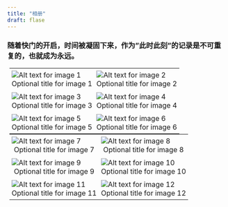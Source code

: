 ```yaml
---
title: "相册"
draft: flase
---
```


### 随着快门的开启，时间被凝固下来，作为”此时此刻”的记录是不可重复的，也就成为永远。

[//]: # (## 生活照片)

<table style="border-collapse: collapse; width: 98%; margin: auto;">
  <tr>
    <td style="border: 0px solid #ddd; padding: 5px;">
      <figure style="margin: 0;">
        <img src="https://qn.chenzqi.cn/blog/202305111817365.png" alt="Alt text for image 1">
        <figcaption style="text-align: center;">Optional title for image 1</figcaption>
      </figure>
    </td>
    <td style="border: 0px solid #ddd; padding: 5px;">
      <figure style="margin: 0;">
        <img src="https://qn.chenzqi.cn/blog/202305111817365.png" alt="Alt text for image 2">
        <figcaption style="text-align: center;">Optional title for image 2</figcaption>
      </figure>
    </td>
  </tr>
  <tr>
    <td style="border: 0px solid #ddd; padding: 5px;">
      <figure style="margin: 0;">
        <img src="https://qn.chenzqi.cn/blog/202305111817365.png" alt="Alt text for image 3">
        <figcaption style="text-align: center;">Optional title for image 3</figcaption>
      </figure>
    </td>
    <td style="border: 0px solid #ddd; padding: 5px;">
      <figure style="margin: 0;">
        <img src="https://qn.chenzqi.cn/blog/202305111817365.png" alt="Alt text for image 4">
        <figcaption style="text-align: center;">Optional title for image 4</figcaption>
      </figure>
    </td>
  </tr>
  <tr>
    <td style="border: 0px solid #ddd; padding: 5px;">
      <figure style="margin: 0;">
        <img src="https://qn.chenzqi.cn/blog/202305111817365.png" alt="Alt text for image 5">
        <figcaption style="text-align: center;">Optional title for image 5</figcaption>
      </figure>
    </td>
    <td style="border: 0px solid #ddd; padding: 5px;">
      <figure style="margin: 0;">
        <img src="https://qn.chenzqi.cn/blog/202305111817365.png" alt="Alt text for image 6">
        <figcaption style="text-align: center;">Optional title for image 6</figcaption>
      </figure>
    </td>
  </tr>
</table>

[//]: # (## 旅游照片)

<table style="border-collapse: collapse; width: 98%; margin: auto;">
  <tr>
    <td style="border: 0px solid #ddd; padding: 5px;">
      <figure style="margin: 0;">
        <img src="https://qn.chenzqi.cn/blog/202305111719739.png" alt="Alt text for image 7">
        <figcaption style="text-align: center;">Optional title for image 7</figcaption>
      </figure>
    </td>
    <td style="border: 0px solid #ddd; padding: 5px;">
      <figure style="margin: 0;">
        <img src="https://qn.chenzqi.cn/blog/202305111719739.png" alt="Alt text for image 8">
        <figcaption style="text-align: center;">Optional title for image 8</figcaption>
      </figure>
    </td>
  </tr>
  <tr>
    <td style="border: 0px solid #ddd; padding: 5px;">
      <figure style="margin: 0;">
        <img src="https://qn.chenzqi.cn/blog/202305111719739.png" alt="Alt text for image 9">
        <figcaption style="text-align: center;">Optional title for image 9</figcaption>
      </figure>
    </td>
    <td style="border: 0px solid #ddd; padding: 5px;">
      <figure style="margin: 0;">
        <img src="https://qn.chenzqi.cn/blog/202305111719739.png" alt="Alt text for image 10">
        <figcaption style="text-align: center;">Optional title for image 10</figcaption>
      </figure>
    </td>
  </tr>
  <tr>
    <td style="border: 0px solid #ddd; padding: 5px;">
      <figure style="margin: 0;">
        <img src="https://qn.chenzqi.cn/blog/202305111719739.png" alt="Alt text for image 11">
        <figcaption style="text-align: center;">Optional title for image 11</figcaption>
      </figure>
    </td>
    <td style="border: 0px solid #ddd; padding: 5px;">
      <figure style="margin: 0;">
        <img src="https://qn.chenzqi.cn/blog/202305111719739.png" alt="Alt text for image 12">
        <figcaption style="text-align: center;">Optional title for image 12</figcaption>
      </figure>
    </td>
  </tr>
</table>

<!-- 将以上的内容复制粘贴到您的Markdown编辑器中，替换文本和图片路径能够创建一个具有两个类别的相册页面 -->

